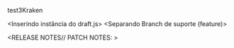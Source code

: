 test3Kraken

<Inserindo instância do draft.js>
<Feature Toolbar>
<Separando Branch de suporte (feature)>
<Inserindo os componentes>

<RELEASE NOTES// PATCH NOTES: >